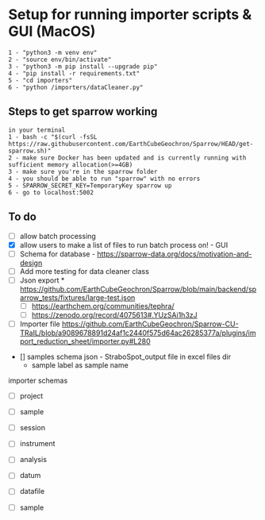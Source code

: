 # Setup for running importer scripts & GUI (MacOS)
```
1 - "python3 -m venv env"
2 - "source env/bin/activate"
3 - "python3 -m pip install --upgrade pip"
4 - "pip install -r requirements.txt" 
5 - "cd importers"
6 - "python /importers/dataCleaner.py"
```

## Steps to get sparrow working
```
in your terminal
1 - bash -c "$(curl -fsSL https://raw.githubusercontent.com/EarthCubeGeochron/Sparrow/HEAD/get-sparrow.sh)"
2 - make sure Docker has been updated and is currently running with sufficient memory allocation(>=4GB)
3 - make sure you're in the sparrow folder
4 - you should be able to run "sparrow" with no errors
5 - SPARROW_SECRET_KEY=TemporaryKey sparrow up
6 - go to localhost:5002
```

## To do
- [ ] allow batch processing 
- [x] allow users to make a list of files to run batch process on! - GUI
- [ ] Schema for database  - https://sparrow-data.org/docs/motivation-and-design
- [ ] Add more testing for data cleaner class
- [ ] Json export * https://github.com/EarthCubeGeochron/Sparrow/blob/main/backend/sparrow_tests/fixtures/large-test.json
  - [ ] https://earthchem.org/communities/tephra/
  - [ ] https://zenodo.org/record/4075613#.YUzSAi1h3zJ
- [ ] Importer file https://github.com/EarthCubeGeochron/Sparrow-CU-TRaIL/blob/a9089678891d24af1c2440f575d64ac26285377a/plugins/import_reduction_sheet/importer.py#L280

- [] samples schema json - StraboSpot_output file in excel files dir
  - sample label as sample name

importer schemas
- [ ] project
- [ ] sample
- [ ] session 
- [ ] instrument
- [ ] analysis
- [ ] datum
- [ ] datafile
- [ ] sample

